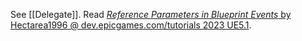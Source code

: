 See [[Delegate]].
Read [_Reference Parameters in Blueprint Events_ by Hectarea1996 @ dev.epicgames.com/tutorials 2023 UE5.1](https://dev.epicgames.com/community/learning/tutorials/eK9V/unreal-engine-reference-parameters-in-blueprint-events).

